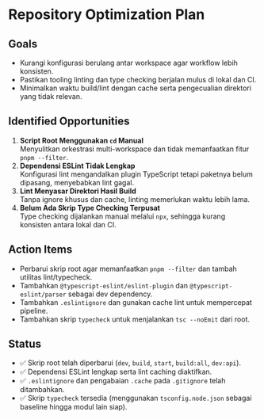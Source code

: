 # Repository Optimization Plan

## Goals
- Kurangi konfigurasi berulang antar workspace agar workflow lebih konsisten.
- Pastikan tooling linting dan type checking berjalan mulus di lokal dan CI.
- Minimalkan waktu build/lint dengan cache serta pengecualian direktori yang tidak relevan.

## Identified Opportunities
1. **Script Root Menggunakan `cd` Manual**  
   Menyulitkan orkestrasi multi-workspace dan tidak memanfaatkan fitur `pnpm --filter`.
2. **Dependensi ESLint Tidak Lengkap**  
   Konfigurasi lint mengandalkan plugin TypeScript tetapi paketnya belum dipasang, menyebabkan lint gagal.
3. **Lint Menyasar Direktori Hasil Build**  
   Tanpa ignore khusus dan cache, linting memerlukan waktu lebih lama.
4. **Belum Ada Skrip Type Checking Terpusat**  
   Type checking dijalankan manual melalui `npx`, sehingga kurang konsisten antara lokal dan CI.

## Action Items
- Perbarui skrip root agar memanfaatkan `pnpm --filter` dan tambah utilitas lint/typecheck.
- Tambahkan `@typescript-eslint/eslint-plugin` dan `@typescript-eslint/parser` sebagai dev dependency.
- Tambahkan `.eslintignore` dan gunakan cache lint untuk mempercepat pipeline.
- Tambahkan skrip `typecheck` untuk menjalankan `tsc --noEmit` dari root.

## Status
- ✅ Skrip root telah diperbarui (`dev`, `build`, `start`, `build:all`, `dev:api`).
- ✅ Dependensi ESLint lengkap serta lint caching diaktifkan.
- ✅ `.eslintignore` dan pengabaian `.cache` pada `.gitignore` telah ditambahkan.
- ✅ Skrip `typecheck` tersedia (menggunakan `tsconfig.node.json` sebagai baseline hingga modul lain siap).
